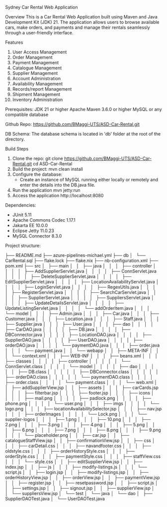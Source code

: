 Sydney Car Rental Web Application

Overview
This is a Car Rental Web Application built using Maven and Java Development Kit (JDK) 21. The application allows users to browse available cars, make orders, and payments and manage their rentals seamlessly through a user-friendly interface.

Features
1. User Access Management
2. Order Management
3. Payment Management
4. Catalogue Management
5. Supplier Management
6. Account Administration
7. Availability Management
8. Records/report Management
9. Shipment Management
10. Inventory Administration

Prerequisites:
JDK 21 or higher
Apache Maven 3.6.0 or higher
MySQL or any compatible database

Github Repo:
https://github.com/BMaggi-UTS/ASD-Car-Rental.git

DB Schema:
The database schema is located in 'db' folder at the root of the directory.

Build Steps

1. Clone the repo:
    git clone https://github.com/BMaggi-UTS/ASD-Car-Rental.git
    cd ASD-Car-Rental
2. Build the project:
    mvn clean install
3. Configure the database:
    - Create an instance of MySQL running either locally or remotely and enter the details into the DB.java file.
4. Run the application
    mvn jetty:run
5. Access the application
    http://localhost:8080

Dependencies:
- JUnit 5.11
- Apache Commons Codec 1.17.1
- Jakarta EE 10.0.0
- Eclipse Jetty 11.0.23
- MySQL Connector 8.3.0

Project structure:

├── README.md
├── azure-pipelines-michael.yml
├── db
│   └── CarRental.sql
├── flake.lock
├── flake.nix
├── nb-configuration.xml
├── pom.xml
├── src
│   ├── main
│   │   ├── java
│   │   │   ├── controller
│   │   │   │   ├── AddSupplierServlet.java
│   │   │   │   ├── ConnServlet.java
│   │   │   │   ├── DeleteSupplierServlet.java
│   │   │   │   ├── EditSupplierServlet.java
│   │   │   │   ├── LocationAvailabilityServlet.java
│   │   │   │   ├── LoginServlet.java
│   │   │   │   ├── RegexUtils.java
│   │   │   │   ├── RegisterServlet.java
│   │   │   │   ├── SearchCarServlet.java
│   │   │   │   ├── SupplierServlet.java
│   │   │   │   ├── SuppliersServlet.java
│   │   │   │   ├── UpdateDetailsServlet.java
│   │   │   │   ├── UpdateListingServlet.java
│   │   │   │   └── addOrderItem.java
│   │   │   └── model
│   │   │       ├── Admin.java
│   │   │       ├── Car.java
│   │   │       ├── Customer.java
│   │   │       ├── Location.java
│   │   │       ├── Staff.java
│   │   │       ├── Supplier.java
│   │   │       ├── User.java
│   │   │       ├── dao
│   │   │       │   ├── CarDAO.java
│   │   │       │   ├── DB.java
│   │   │       │   ├── DBConnector.java
│   │   │       │   ├── LocationDAO.java
│   │   │       │   ├── SupplierDAO.java
│   │   │       │   ├── UserDAO.java
│   │   │       │   ├── orderDAO.java
│   │   │       │   └── paymentDAO.java
│   │   │       ├── order.java
│   │   │       └── payment.java
│   │   └── webapp
│   │       ├── META-INF
│   │       │   └── context.xml
│   │       ├── WEB-INF
│   │       │   ├── beans.xml
│   │       │   ├── classes
│   │       │   │   ├── controller
│   │       │   │   │   └── ConnServlet.class
│   │       │   │   └── model
│   │       │   │       ├── dao
│   │       │   │       │   ├── DB.class
│   │       │   │       │   ├── DBConnector.class
│   │       │   │       │   ├── orderDAO.class
│   │       │   │       │   └── paymentDAO.class
│   │       │   │       ├── order.class
│   │       │   │       └── payment.class
│   │       │   └── web.xml
│   │       ├── addSupplierView.jsp
│   │       ├── assets
│   │       │   ├── carCards.jsp
│   │       │   ├── filterbar.jsp
│   │       │   ├── footer.jsp
│   │       │   ├── icons
│   │       │   │   ├── mail.png
│   │       │   │   ├── padlock.png
│   │       │   │   ├── phone.png
│   │       │   │   └── user.png
│   │       │   ├── imgs
│   │       │   │   └── logo.png
│   │       │   ├── locationAvailabilitySelector.jsp
│   │       │   ├── nav.jsp
│   │       │   ├── orderImages
│   │       │   │   └── Lock.png
│   │       │   └── supplier-logos
│   │       │       ├── 1.png
│   │       │       ├── 10.png
│   │       │       ├── 2.png
│   │       │       ├── 3.png
│   │       │       ├── 4.png
│   │       │       ├── 5.png
│   │       │       ├── 6.png
│   │       │       ├── 7.png
│   │       │       ├── 8.png
│   │       │       ├── 9.png
│   │       │       └── placeholder.png
│   │       ├── car.jsp
│   │       ├── catalogueStaffView.jsp
│   │       ├── confirmationView.jsp
│   │       ├── css
│   │       │   ├── carDetail.css
│   │       │   ├── navandfooter.css
│   │       │   ├── oldstyle.css
│   │       │   ├── orderHistoryStyle.css
│   │       │   ├── orderStyle.css
│   │       │   ├── paymentStyle.css
│   │       │   ├── staffView.css
│   │       │   └── style.css
│   │       ├── editSupplierView.jsp
│   │       ├── index.jsp
│   │       ├── js
│   │       │   ├── modify-listings.js
│   │       │   └── script.js
│   │       ├── login.jsp
│   │       ├── modify-listings.jsp
│   │       ├── orderHistoryView.jsp
│   │       ├── orderView.jsp
│   │       ├── paymentView.jsp
│   │       ├── register.jsp
│   │       ├── resetpassword.jsp
│   │       ├── script.js
│   │       ├── settings.jsp
│   │       ├── signout.jsp
│   │       ├── supplierView.jsp
│   │       └── suppliersView.jsp
│   └── test
│       └── java
│           └── dao
│               ├── SupplierDAOTest.java
│               └── UserDAOTest.java
